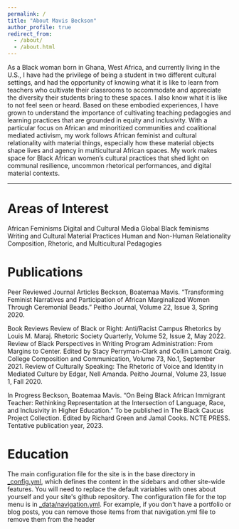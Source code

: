 ```yaml
---
permalink: /
title: "About Mavis Beckson"
author_profile: true
redirect_from: 
  - /about/
  - /about.html
---
```


As a Black woman born in Ghana, West Africa, and currently living in the U.S., I have had the privilege of being a student in two different cultural settings, and had the opportunity of knowing what it is like to learn from teachers who cultivate their classrooms to accommodate and appreciate the diversity their students bring to these spaces. I also know what it is like to not feel seen or heard. Based on these embodied experiences, I have grown to understand the importance of cultivating teaching pedagogies and learning practices that are grounded in equity and inclusivity. With a particular focus on African and minoritized communities and coalitional mediated activism, my work follows African feminist and cultural relationality with material things, especially how these material objects shape lives and agency in multicultural African spaces. My work makes space for Black African women’s cultural practices that shed light on communal resilience, uncommon rhetorical performances, and digital material contexts.

<hr>

# Areas of Interest

African Feminisms
Digital and Cultural Media
Global Black feminisms
Writing and Cultural Material Practices
Human and Non-Human Relationality
Composition, Rhetoric, and Multicultural Pedagogies

# Publications

Peer Reviewed Journal Articles
Beckson, Boatemaa Mavis. “Transforming Feminist Narratives and Participation of African Marginalized Women Through Ceremonial Beads.” Peitho Journal, Volume 22, Issue 3, Spring 2020.

Book Reviews
Review of Black or Right: Anti/Racist Campus Rhetorics by Louis M. Maraj. Rhetoric Society Quarterly, Volume 52, Issue 2, May 2022.
Review of Black Perspectives in Writing Program Administration: From Margins to Center. Edited by Stacy Perryman-Clark and Collin Lamont Craig. College Composition and Communication, Volume 73, No.1, September 2021.
Review of Culturally Speaking: The Rhetoric of Voice and Identity in Mediated Culture by Edgar, Nell Amanda. Peitho Journal, Volume 23, Issue 1, Fall 2020.

In Progress
Beckson, Boatemaa Mavis. “On Being Black African Immigrant Teacher: Rethinking Representation at the Intersection of Language, Race, and Inclusivity in Higher Education.” To be published in The Black Caucus Project Collection. Edited by Richard Green and Jamal Cooks. NCTE PRESS. Tentative publication year, 2023.

# Education

The main configuration file for the site is in the base directory in [_config.yml](https://github.com/academicpages/academicpages.github.io/blob/master/_config.yml), which defines the content in the sidebars and other site-wide features. You will need to replace the default variables with ones about yourself and your site's github repository. The configuration file for the top menu is in [_data/navigation.yml](https://github.com/academicpages/academicpages.github.io/blob/master/_data/navigation.yml). For example, if you don't have a portfolio or blog posts, you can remove those items from that navigation.yml file to remove them from the header
